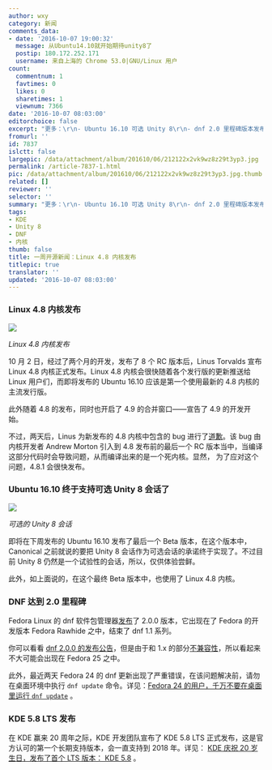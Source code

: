```yaml
---
author: wxy
category: 新闻
comments_data:
- date: '2016-10-07 19:00:32'
  message: 从Ubuntu14.10就开始期待unity8了
  postip: 180.172.252.171
  username: 来自上海的 Chrome 53.0|GNU/Linux 用户
count:
  commentnum: 1
  favtimes: 0
  likes: 0
  sharetimes: 1
  viewnum: 7366
date: '2016-10-07 08:03:00'
editorchoice: false
excerpt: "更多：\r\n- Ubuntu 16.10 可选 Unity 8\r\n- dnf 2.0 里程碑版本发布\r\n- KDE 5.8 发布"
fromurl: ''
id: 7837
islctt: false
largepic: /data/attachment/album/201610/06/212122x2vk9wz8z29t3yp3.jpg
permalink: /article-7837-1.html
pic: /data/attachment/album/201610/06/212122x2vk9wz8z29t3yp3.jpg.thumb.jpg
related: []
reviewer: ''
selector: ''
summary: "更多：\r\n- Ubuntu 16.10 可选 Unity 8\r\n- dnf 2.0 里程碑版本发布\r\n- KDE 5.8 发布"
tags:
- KDE
- Unity 8
- DNF
- 内核
thumb: false
title: 一周开源新闻：Linux 4.8 内核发布
titlepic: true
translator: ''
updated: '2016-10-07 08:03:00'
---
```


### Linux 4.8 内核发布


![](/data/attachment/album/201610/06/212122x2vk9wz8z29t3yp3.jpg)


*Linux 4.8 内核发布*


10 月 2 日，经过了两个月的开发，发布了 8 个 RC 版本后，Linus Torvalds 宣布 Linux 4.8 内核正式发布。Linux 4.8 内核会很快随着各个发行版的更新推送给 Linux 用户们，而即将发布的 Ubuntu 16.10 应该是第一个使用最新的 4.8 内核的主流发行版。


此外随着 4.8 的发布，同时也开启了 4.9 的合并窗口——宣告了 4.9 的开发开始。


不过，两天后，Linus 为新发布的 4.8 内核中包含的 bug 进行了[道歉](http://lkml.iu.edu/hypermail/linux/kernel/1610.0/00878.html)。该 bug 由内核开发者 Andrew Morton 引入到 4.8 发布前的最后一个 RC 版本当中，当编译这部分代码时会导致问题，从而编译出来的是一个死内核。显然， 为了应对这个问题，4.8.1 会很快发布。


### Ubuntu 16.10 终于支持可选 Unity 8 会话了


![](/data/attachment/album/201610/06/221814y82too383gf895d6.jpg)


*可选的 Unity 8 会话*


即将在下周发布的 Ubuntu 16.10 发布了最后一个 Beta 版本，在这个版本中，Canonical 之前就说的要把 Unity 8 会话作为可选会话的承诺终于实现了。不过目前 Unity 8 仍然是一个试验性的会话，所以，仅供体验尝鲜。


此外，如上面说的，在这个最终 Beta 版本中，也使用了 Linux 4.8 内核。


### DNF 达到 2.0 里程碑


Fedora Linux 的 dnf 软件包管理器[发布](http://dnf.baseurl.org/2016/10/03/dnf-2-0-0-and-dnf-plugins-core-1-0-0-released/)了 2.0.0 版本，它出现在了 Fedora 的开发版本 Fedora Rawhide 之中，结束了 dnf 1.1 系列。


你可以看看 [dnf 2.0.0 的发布公告](http://dnf.readthedocs.org/en/latest/release_notes.html#release-notes)，但是由于和 1.x 的部分[不兼容性](http://dnf.readthedocs.io/en/latest/dnf-1_vs_dnf-2.html)，所以看起来不大可能会出现在 Fedora 25 之中。


此外，最近两天 Fedora 24 的 dnf 更新出现了严重错误，在该问题解决前，请勿在桌面环境中执行 `dnf update` 命令。详见：[Fedora 24 的用户，千万不要在桌面里运行 `dnf update`](/article-7836-1.html "Fedora 24 的用户，千万不要在桌面里运行 `dnf update`") 。


### KDE 5.8 LTS 发布


在 KDE 赢来 20 周年之际，KDE 开发团队宣布了 KDE 5.8 LTS 正式发布，这是官方认可的第一个长期支持版本，会一直支持到 2018 年。详见： [KDE 庆祝 20 岁生日，发布了首个 LTS 版本： KDE 5.8](/article-7835-1.html "KDE 庆祝 20 岁生日，发布了首个 LTS 版本： KDE 5.8") 。